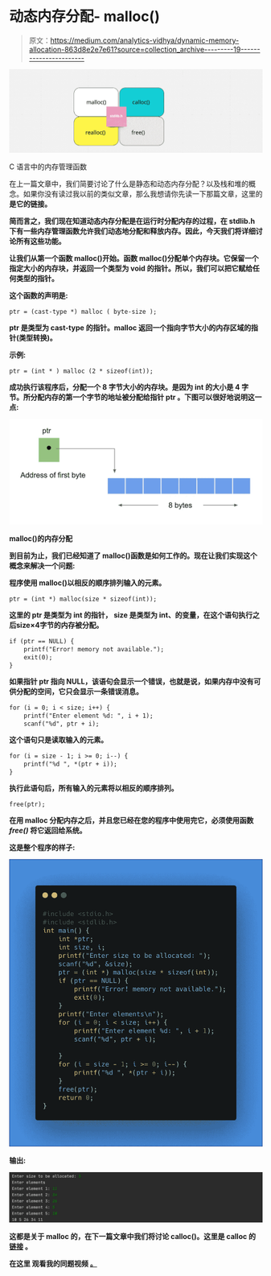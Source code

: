 # 动态内存分配- malloc()

> 原文：<https://medium.com/analytics-vidhya/dynamic-memory-allocation-863d8e2e7e61?source=collection_archive---------19----------------------->

![](img/3424aa875cb5a4a9fad6a56fa9b2170c.png)

C 语言中的内存管理函数

在上一篇文章中，我们简要讨论了什么是静态和动态内存分配？以及栈和堆的概念。如果你没有读过我以前的类似文章，那么我想请你先读一下那篇文章，这里的[](https://bit.ly/2X2xvoQ)**是它的链接。**

**简而言之，我们现在知道动态内存分配是在运行时分配内存的过程，在 **stdlib.h** 下有一些内存管理函数允许我们动态地分配和释放内存。因此，今天我们将详细讨论所有这些功能。**

**让我们从第一个函数 malloc()开始。函数 malloc()分配单个内存块。它保留一个指定大小的内存块，并返回一个类型为 **void** 的指针。所以，我们可以把它赋给任何类型的指针。**

**这个函数的声明是:**

```
ptr = (cast-type *) malloc ( byte-size );
```

**ptr 是类型为 cast-type 的指针。malloc 返回一个指向字节大小的内存区域的指针(类型转换)。**

**示例:**

```
ptr = (int * ) malloc (2 * sizeof(int));
```

**成功执行该程序后，分配一个 8 字节大小的内存块。是因为 **int** 的大小是 4 字节。所分配内存的第一个字节的地址被分配给指针 **ptr** 。下图可以很好地说明这一点:**

**![](img/e1eb16681c3835f1ca58c975ec76a28a.png)**

**malloc()的内存分配**

**到目前为止，我们已经知道了 malloc()函数是如何工作的。现在让我们实现这个概念来解决一个问题:**

**程序使用 malloc()以相反的顺序排列输入的元素。**

```
ptr = (int *) malloc(size * sizeof(int));
```

**这里的 **ptr** 是类型为 **int** 的指针， **size** 是类型为 **int、**的变量，在这个语句执行之后**size×4**字节的内存被分配。**

```
if (ptr == NULL) {
    printf("Error! memory not available.");
    exit(0);
}
```

**如果指针 ptr 指向 NULL，该语句会显示一个错误，也就是说，如果内存中没有可供分配的空间，它只会显示一条错误消息。**

```
for (i = 0; i < size; i++) {
    printf("Enter element %d: ", i + 1);
    scanf("%d", ptr + i); 
```

**这个语句只是读取输入的元素。**

```
for (i = size - 1; i >= 0; i--) {
    printf("%d ", *(ptr + i));
}
```

**执行此语句后，所有输入的元素将以相反的顺序排列。**

```
free(ptr);
```

**在用 malloc 分配内存之后，并且您已经在您的程序中使用完它，必须使用函数 ***free()*** 将它返回给系统。**

**这是整个程序的样子:**

**![](img/cafcdb83432e779168c9653de82bd1fc.png)**

**输出:**

**![](img/8e3a3540b5338b21a89a01ffdb1e9014.png)**

**这都是关于 malloc 的，在下一篇文章中我们将讨论 calloc()。这里是 calloc 的 [**链接**](/@bindu.khadka.np/calloc-dynamic-memory-allocation-562ab4276367) 。**

**在这里 观看我的同题视频 [**。**](https://www.youtube.com/watch?v=IxBjTl6ZNQg)**